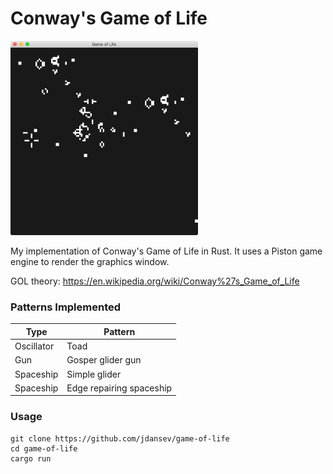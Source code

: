 # Conway's Game of Life

<p align="left">
  <img src="./demo.png" width="300" >
</p>

My implementation of Conway's Game of Life in Rust. It uses a Piston game engine to render the graphics window.

GOL theory: https://en.wikipedia.org/wiki/Conway%27s_Game_of_Life

### Patterns Implemented  
Type | Pattern
---- | -------
Oscillator | Toad
Gun | Gosper glider gun
Spaceship | Simple glider
Spaceship | Edge repairing spaceship

### Usage
```
git clone https://github.com/jdansev/game-of-life
cd game-of-life
cargo run
```
